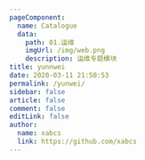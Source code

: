 ```yaml
---
pageComponent:
  name: Catalogue
  data:
    path: 01.运维
    imgUrl: /img/web.png
    description: 运维专题模块
title: yunnwei
date: 2020-03-11 21:50:53
permalink: /yunwei/
sidebar: false
article: false
comment: false
editLink: false
author:
  name: xabcs
  link: https://github.com/xabcs
---
```

